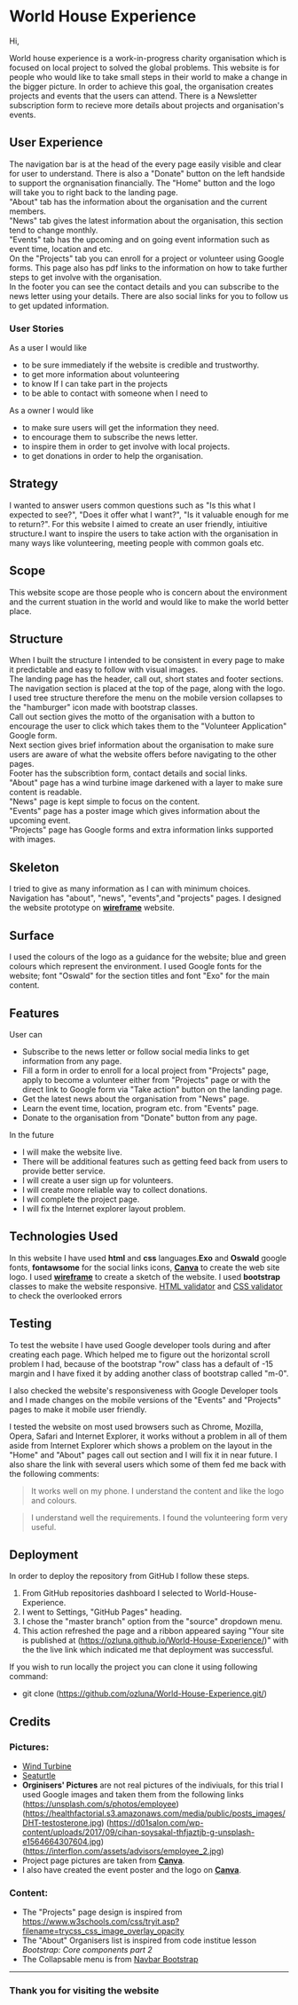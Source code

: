 # **World House Experience**

Hi,

World house experience is a work-in-progress charity organisation which is focused on local project to solved the global problems.
This website is for people who would like to take small steps in their world to make a change in the bigger picture. In order to achieve
this goal, the organisation creates projects and events that the users can attend.
There is a Newsletter subscription form to recieve more details about projects and organisation's events.


## **User Experience**

 The navigation bar is at the head of the every page easily visible and clear for user to understand. There is also a "Donate" button on the left
 handside to support the orgnanisation financially. The "Home" button and the logo will take you to right back to the landing page.   
 "About" tab has the information about the organisation and the current members.   
 "News" tab gives the latest information about the organisation, this section tend to change monthly.    
 "Events" tab has the upcoming and on going event information such as event time, location and etc.  
 On the "Projects" tab you can enroll for a project or volunteer using Google forms. This page also has pdf links to the information on how to take further steps to get involve with the organisation.  
 In the footer you can see the contact details and you can subscribe to the news letter using your details. There are also social links for you to follow us to get updated information.
### **User Stories**
As a user I would like  
* to be sure immediately if the website is credible and trustworthy.  
* to get more information about volunteering  
* to know If I can take part in the projects  
* to be able to contact with someone when I need to


As a owner I would like
* to make sure users will get the information they need.
* to encourage them to subscribe the news letter.
* to inspire them in order to get involve with local projects.
* to get donations in order to help the organisation.  
## Strategy

I wanted to answer users common questions such as "Is this what I expected to see?", "Does it offer what I want?",
"Is it valuable enough for me to return?". 
For this website I aimed to create an user friendly, intiuitive structure.I want to inspire the users
 to take action with the organisation in many ways like volunteering, meeting people with common goals etc.  

## Scope

This website scope are those people who is concern about the environment and the current stuation in the world and would like to make the world better place. 


## Structure

When I built the structure I intended to be consistent in every page to make it predictable and easy to follow with visual images.  
The landing page has the header, call out, short states and footer sections.  
The navigation section is placed at the top of the page, along with the logo. I used tree structure therefore the menu on the mobile
 version collapses to the "hamburger" icon made with bootstrap classes.  
Call out section gives the motto of the organisation with a button to encourage the user to click which takes them
to the "Volunteer Application"  Google form.  
Next section gives brief information about the organisation to make sure users are aware of what the website offers
before navigating to the other pages.  
Footer has the subscribtion form, contact details and social links.  
"About" page has a wind turbine image darkened with a layer to make sure content is readable.  
"News" page is kept simple to focus on the content.  
"Events" page has a poster image which gives information about the upcoming event.  
"Projects" page has Google forms and extra information links supported with images.  

## Skeleton

I tried to give as many information as I can with minimum choices. Navigation has "about", "news", "events",and "projects" pages.
I designed the website prototype on [__wireframe__](https://wireframe.cc/pro/pp/21e877a46334308) website.
## Surface

I used the colours of the logo as a guidance for the website; blue and green colours which represent the environment.
  I used Google fonts for the website; font "Oswald" for the section titles and font "Exo" for the main content. 

## **Features**

User can
* Subscribe to the news letter or follow social media links to get information from any page.
* Fill a form in order to enroll for a local  project from "Projects" page, apply to become a volunteer either
 from "Projects" page or with the direct link to Google form via "Take action" button on the landing page. 
* Get the latest news about the organisation from "News" page.
* Learn the event time, location, program etc. from "Events" page.
* Donate to the organisation from "Donate" button from any page.

In the future 
* I will make the website live.
* There will be additional features such as getting feed back from users to provide better service.
* I will create a user sign up for volunteers.
* I will create more reliable way to collect donations.
* I will complete the project page.
* I will fix the Internet explorer layout problem.

## **Technologies Used**

In this website I have used **html** and **css** languages.**Exo** and **Oswald** google fonts, **fontawsome** for the social links icons, 
[**Canva**](https://www.canva.com/) to create the web site logo.
I used [**wireframe**](https://wireframe.cc/pro/pp/21e877a46334308) to create a sketch of the website. I used **bootstrap** classes to make the website responsive.
[HTML validator](https://validator.w3.org) and [CSS validator](https://jigsaw.w3.org/css-validator/) to check the overlooked errors
## **Testing**

To test the website I have used Google developer tools during and after creating each page. Which helped me to figure out the horizontal scroll 
problem I had, because of the bootstrap "row" class has a default of -15 margin  and I have fixed it by adding another class of bootstrap called "m-0".  


I also checked the website's responsiveness with Google Developer tools and I made changes on the mobile versions of the "Events" and "Projects" pages
to make it mobile user friendly.


I tested the website on most used browsers such as Chrome, Mozilla, Opera, Safari and Internet Explorer, it works without a problem in all of them aside from
 Internet Explorer which shows a problem on the layout in the "Home" and "About" pages call out section and I will fix it in near future. I also share the link with 
several users which some of them fed me back with the following comments: 
> It works well on my phone. I understand the content and like the logo and colours.


>  I understand well the requirements. I found the volunteering form very useful.

## **Deployment**
In order to deploy the repository from GitHub I follow these steps.
1. From GitHub repositories dashboard I selected to World-House-Experience.
2. I went to Settings, "GitHub Pages" heading.
3. I chose the "master branch" option from the "source" dropdown menu.
4. This action refreshed the page and a ribbon appeared saying "Your site is published at  (https://ozluna.github.io/World-House-Experience/)" with the the live link which indicated me that deployment was successful.


If you wish to run locally the project you can clone it using following command:  
 *   git clone (https://github.com/ozluna/World-House-Experience.git/)

## **Credits**

### Pictures:
* [Wind Turbine](https://www.futurecitiesforum.london/post/2019/04/28/repowering-onshore-wind-farms-for-city-consumption)  
* [Seaturtle](https://static.wixstatic.com/media/caa4654a920345f38290b3e62eb73897.jpg/v1/fill/w_1203,h_495,al_c,q_85,usm_0.66_1.00_0.01/caa4654a920345f38290b3e62eb73897.webp)  
* __Orginisers' Pictures__  are not real pictures of the indiviuals, for this trial I used Google images and taken them from the following links (https://unsplash.com/s/photos/employee) (https://healthfactorial.s3.amazonaws.com/media/public/posts_images/DHT-testosterone.jpg) (https://d01salon.com/wp-content/uploads/2017/09/cihan-soysakal-thfjaztjb-g-unsplash-e1564664307604.jpg) (https://interflon.com/assets/advisors/employee_2.jpg)
* Project page pictures are taken from [**Canva**](https://www.canva.com/).
* I also have created the event poster and the logo on [**Canva**](https://www.canva.com/).
### Content:
* The "Projects" page design is inspired from https://www.w3schools.com/css/tryit.asp?filename=trycss_css_image_overlay_opacity
* The "About" Organisers list is inspired from code institue lesson *Bootstrap: Core components part 2*
* The Collapsable menu is from [Navbar Bootstrap](https://getbootstrap.com/docs/4.0/components/navbar/) 

----
### **Thank you for visiting the website**






